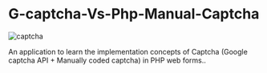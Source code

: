 # G-captcha-Vs-Php-Manual-Captcha

![captcha](https://cloud.githubusercontent.com/assets/16975766/21960974/911dc03c-db22-11e6-9810-7f80f9f92c4d.png)



An application to learn the implementation concepts of Captcha (Google captcha API + Manually coded captcha) in PHP web forms.. 
